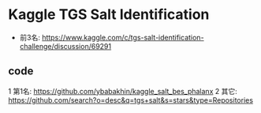 # Kaggle TGS Salt Identification
- 前3名: https://www.kaggle.com/c/tgs-salt-identification-challenge/discussion/69291

## code
1 第1名: https://github.com/ybabakhin/kaggle_salt_bes_phalanx
2 其它: https://github.com/search?o=desc&q=tgs+salt&s=stars&type=Repositories
